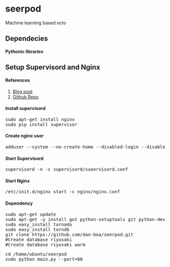 seerpod
=======

Machine learning based octo

## Dependecies

#### Pythonic libraries


## Setup Supervisord and Nginx

#### References
1. [Blog post](http://chase.io/post/17197274701/)
2. [Github Repo](https://github.com/chaselee/tornado-linode)

#### Install supervisord
<pre>
sudo apt-get install nginx
sudo pip install supervisor
</pre>

#### Create nginx user
<pre>
adduser --system --no-create-home --disabled-login --disabled-password --group nginx
</pre>

#### Start Supervisord
<pre>
supervisord -n -c supervisord/suoervisord.conf
</pre>

#### Start Nginx
<pre>
/etc/init.d/nginx start -c nginx/nginx.conf
</pre>

#### Dependency
<pre>
sudo apt-get update
sudo apt-get -y install got python-setuptools git python-dev build-essential mysql-server python-mysqldb
sudo easy_install tornado
sudo easy_install torndb
git clone https://github.com/dan-boa/seerpod.git
#Create database riyusaki
#Create database riyusaki_warm
</pre>

<pre>
cd /home/ubuntu/seerpod
sudo python main.py --port=80
</pre>
